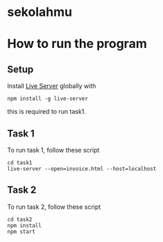 # sekolahmu

# How to run the program

## Setup

Install [Live Server](https://www.npmjs.com/package/live-server) globally with

`npm install -g live-server`

this is required to run task1.

## Task 1

To run task 1, follow these script

```
cd task1
live-server --open=invoice.html --host=localhost
```

## Task 2

To run task 2, follow these script

```
cd task2
npm install
npm start
```